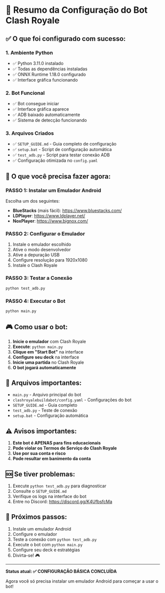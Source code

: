 # 🎯 Resumo da Configuração do Bot Clash Royale

## ✅ O que foi configurado com sucesso:

### 1. **Ambiente Python**
- ✅ Python 3.11.0 instalado
- ✅ Todas as dependências instaladas
- ✅ ONNX Runtime 1.18.0 configurado
- ✅ Interface gráfica funcionando

### 2. **Bot Funcional**
- ✅ Bot consegue iniciar
- ✅ Interface gráfica aparece
- ✅ ADB baixado automaticamente
- ✅ Sistema de detecção funcionando

### 3. **Arquivos Criados**
- ✅ `SETUP_GUIDE.md` - Guia completo de configuração
- ✅ `setup.bat` - Script de configuração automática
- ✅ `test_adb.py` - Script para testar conexão ADB
- ✅ Configuração otimizada no `config.yaml`

## 🔧 O que você precisa fazer agora:

### **PASSO 1: Instalar um Emulador Android**
Escolha um dos seguintes:
- **BlueStacks** (mais fácil): https://www.bluestacks.com/
- **LDPlayer**: https://www.ldplayer.net/
- **NoxPlayer**: https://www.bignox.com/

### **PASSO 2: Configurar o Emulador**
1. Instale o emulador escolhido
2. Ative o modo desenvolvedor
3. Ative a depuração USB
4. Configure resolução para 1920x1080
5. Instale o Clash Royale

### **PASSO 3: Testar a Conexão**
```bash
python test_adb.py
```

### **PASSO 4: Executar o Bot**
```bash
python main.py
```

## 🎮 Como usar o bot:

1. **Inicie o emulador** com Clash Royale
2. **Execute**: `python main.py`
3. **Clique em "Start Bot"** na interface
4. **Configure seu deck** na interface
5. **Inicie uma partida** no Clash Royale
6. **O bot jogará automaticamente**

## 📁 Arquivos importantes:

- `main.py` - Arquivo principal do bot
- `clashroyalebuildabot/config.yaml` - Configurações do bot
- `SETUP_GUIDE.md` - Guia completo
- `test_adb.py` - Teste de conexão
- `setup.bat` - Configuração automática

## ⚠️ Avisos importantes:

1. **Este bot é APENAS para fins educacionais**
2. **Pode violar os Termos de Serviço do Clash Royale**
3. **Use por sua conta e risco**
4. **Pode resultar em banimento da conta**

## 🆘 Se tiver problemas:

1. Execute `python test_adb.py` para diagnosticar
2. Consulte o `SETUP_GUIDE.md`
3. Verifique os logs na interface do bot
4. Entre no Discord: https://discord.gg/K4UfbsfcMa

## 🎉 Próximos passos:

1. Instale um emulador Android
2. Configure o emulador
3. Teste a conexão com `python test_adb.py`
4. Execute o bot com `python main.py`
5. Configure seu deck e estratégias
6. Divirta-se! 🎮

---

**Status atual: ✅ CONFIGURAÇÃO BÁSICA CONCLUÍDA**

Agora você só precisa instalar um emulador Android para começar a usar o bot!

